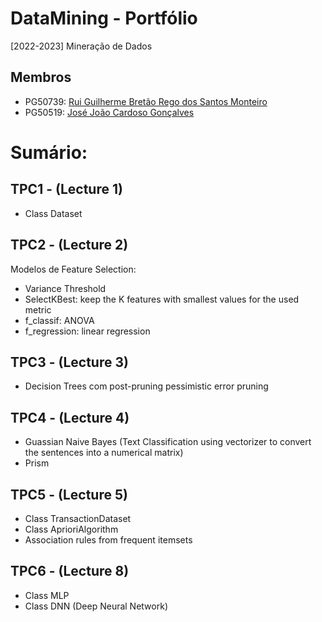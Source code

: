 # DataMining - Portfólio 
[2022-2023] Mineração de Dados

## Membros
- PG50739: [Rui Guilherme Bretão Rego dos Santos Monteiro](https://www.github.com/rushmetra)
- PG50519: [José João Cardoso Gonçalves](https://github.com/jjgonc)

# Sumário:

## TPC1 - (Lecture 1)
- Class Dataset

## TPC2 - (Lecture 2)
Modelos de Feature Selection:
- Variance Threshold
- SelectKBest: keep the K features with smallest values for the used metric
- f_classif: ANOVA 
- f_regression: linear regression 

## TPC3 - (Lecture 3)
- Decision Trees com post-pruning pessimistic error pruning

## TPC4 - (Lecture 4)
- Guassian Naive Bayes (Text Classification using vectorizer to convert the sentences into a numerical matrix)
- Prism

## TPC5 - (Lecture 5)
- Class TransactionDataset
- Class AprioriAlgorithm
- Association rules from frequent itemsets

## TPC6 - (Lecture 8)
- Class MLP
- Class DNN (Deep Neural Network)
